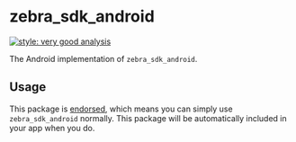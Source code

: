 # zebra_sdk_android

[![style: very good analysis][very_good_analysis_badge]][very_good_analysis_link]

The Android implementation of `zebra_sdk_android`.

## Usage

This package is [endorsed][endorsed_link], which means you can simply use `zebra_sdk_android`
normally. This package will be automatically included in your app when you do.

[endorsed_link]: https://flutter.dev/docs/development/packages-and-plugins/developing-packages#endorsed-federated-plugin
[very_good_analysis_badge]: https://img.shields.io/badge/style-very_good_analysis-B22C89.svg
[very_good_analysis_link]: https://pub.dev/packages/very_good_analysis